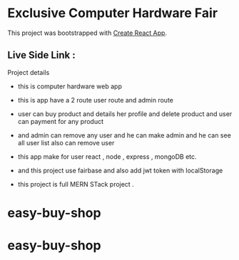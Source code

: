 # Exclusive Computer Hardware Fair

This project was bootstrapped with [Create React App](https://assinment-12-6ac8f.web.app/).

## Live Side Link : 

Project details

- this is computer hardware web app

- this is app have a 2 route user route and admin route

- user can buy product and details her profile and delete product and user can payment for any product

- and admin can remove any user and he can make admin and he can see all user list also can remove user

- this app make for user react , node , express , mongoDB etc.

- and this project use fairbase and also add jwt token with localStorage

- this project is full MERN STack project .
# easy-buy-shop
# easy-buy-shop
